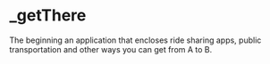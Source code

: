 # _getThere
The beginning an application that encloses ride sharing apps, public transportation and other ways you can get from A to B.
